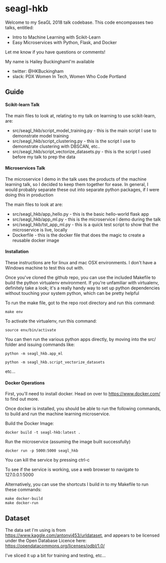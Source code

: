 # seagl-hkb

Welcome to my SeaGL 2018 talk codebase. This code encompasses two talks, entitled:
* Intro to Machine Learning with Scikit-Learn
* Easy Microservices with Python, Flask, and Docker

Let me know if you have questions or comments!

My name is Hailey BuckinghamI'm available
* twitter: @HKBuckingham
* slack: PDX Women In Tech, Women Who Code Portland

## Guide

#### Scikit-learn Talk

The main files to look at, relating to my talk on learning to use scikit-learn, are:
* src/seagl_hkb/script_model_training.py - this is the main script I use to demonstrate model training
* src/seagl_hkb/script_clustering.py - this is the script I use to demonstrate clustering with DBSCAN, etc..
* src/seagl_hkb/script_vectorize_datasets.py - this is the script I used before my talk to prep the data

#### Microservices Talk

The microservice I demo in the talk uses the products of the machine learning talk, so I decided to keep them together
for ease. In general, I would probably separate these out into separate python packages, if I were doing this in
production

The main files to look at are:
* src/seagl_hkb/app_hello.py - this is the basic hello-world flask app
* src/seagl_hkb/app_ml.py - this is the microservice I demo during the talk
* src/seagl_hkb/tst_app_ml.py - this is a quick test script to show that the microservice is live, locally
* Dockerfile - this is the docker file that does the magic to create a reusable docker image


#### Installation

These instructions are for linux and mac OSX environments. I don't have a Windows machine to test this out with.

Once you've cloned the github repo, you can use the included Makefile to build the python virtualenv environment. If
you're unfamiliar with virtualenv, definitely take a look; it's a really handy way to set up python dependencies
without touching your system python, which can be pretty helpful

To run the make file, got to the repo root directory and run this command:

```
make env
```

To activate the virtualenv, run this command:

```
source env/bin/activate
```

You can then run the various python apps directly, by moving into the src/ folder and issuing commands like:

```
python -m seagl_hkb.app_ml
```

```
python -m seagl_hkb.script_vectorize_datasets
```

etc...


#### Docker Operations

First, you'll need to install docker. Head on over to https://www.docker.com/ to find out more.

Once docker is installed, you should be able to run the following commands, to build and run the machine learning microservice.

Build the Docker Image:

```
docker build -t seagl-hkb:latest .
```

Run the microservice (assuming the image built successfully)

```
docker run -p 5000:5000 seagl_hkb
```

You can kill the service by pressing ctrl-c

To see if the service is working, use a web browser to navigate to 127.0.0.1:5000

Alternatively, you can use the shortcuts I build in to my Makefile to run these commands:

```
make docker-build
make docker-run
```


## Dataset

The data set I'm using is from https://www.kaggle.com/antonyj453/urldataset, and appears to be  licensed under the
Open Database Licence here: https://opendatacommons.org/licenses/odbl/1.0/

I've sliced it up a bit for training and testing, etc...


